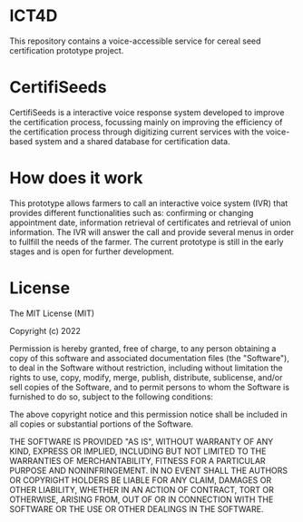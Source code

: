 # ICT4D
This repository contains a voice-accessible service for cereal seed certification prototype project.



# CertifiSeeds
CertifiSeeds is a interactive voice response system developed to improve the certification process, focussing mainly on improving the efficiency of the certification process through digitizing current services with the voice-based system and a shared database for certification data.


# How does it work
This prototype allows farmers to call an interactive voice system (IVR) that provides different functionalities such as: confirming or changing appointment date, information retrieval of certificates and retrieval of union information. The IVR will answer the call and provide several menus in order to fullfill the needs of the farmer. The current prototype is still in the early stages and is open for further development.



# License
The MIT License (MIT)

Copyright (c) 2022

Permission is hereby granted, free of charge, to any person obtaining a copy of this software and associated documentation files (the "Software"), to deal in the Software without restriction, including without limitation the rights to use, copy, modify, merge, publish, distribute, sublicense, and/or sell copies of the Software, and to permit persons to whom the Software is furnished to do so, subject to the following conditions:

The above copyright notice and this permission notice shall be included in all copies or substantial portions of the Software.

THE SOFTWARE IS PROVIDED "AS IS", WITHOUT WARRANTY OF ANY KIND, EXPRESS OR IMPLIED, INCLUDING BUT NOT LIMITED TO THE WARRANTIES OF MERCHANTABILITY, FITNESS FOR A PARTICULAR PURPOSE AND NONINFRINGEMENT. IN NO EVENT SHALL THE AUTHORS OR COPYRIGHT HOLDERS BE LIABLE FOR ANY CLAIM, DAMAGES OR OTHER LIABILITY, WHETHER IN AN ACTION OF CONTRACT, TORT OR OTHERWISE, ARISING FROM, OUT OF OR IN CONNECTION WITH THE SOFTWARE OR THE USE OR OTHER DEALINGS IN THE SOFTWARE.
